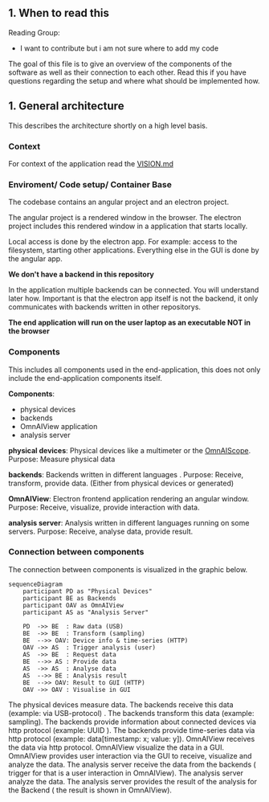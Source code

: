 
## 1. When to read this

Reading Group: 
- I want to contribute but i am not sure where to add my code 

The goal of this file is to give an overview of the components of the software as well as their connection to each other. 
Read this if you have questions regarding the setup and where what should be implemented how. 

## 1. General architecture 

This describes the architecture shortly on a high level basis. 

### Context 

For context of the application read the [VISION.md](/VISION.md)

### Enviroment/ Code setup/ Container Base

The codebase contains an angular project and an electron project. 

The angular project is a rendered window in the browser.
The electron project includes this rendered window in a application that starts locally. 

Local access is done by the electron app. For example: access to the filesystem, starting other applications. 
Everything else in the GUI is done by the angular app. 

**We don't have a backend in this repository** 

In the application multiple backends can be connected. You will understand later how. 
Important is that the electron app itself is not the backend, it only communicates with backends written in other repositorys. 

**The end application will run on the user laptop as an executable NOT in the browser** 

### Components 

This includes all components used in the end-application, this does not only include the end-application components itself. 

**Components**:

- physical devices 
- backends 
- OmnAIView application
- analysis server 

**physical devices**: Physical devices like a multimeter or the [OmnAIScope](https://omnaiscope.auto-intern.de/). Purpose: Measure physical data

**backends**: Backends written in different languages . Purpose: Receive, transform, provide data. (Either from physical devices or generated)

**OmnAIView**: Electron frontend application rendering an angular window. Purpose: Receive, visualize, provide interaction with data. 

**analysis server**: Analysis written in different languages running on some servers. Purpose: Receive, analyse data, provide result. 

### Connection between components 

The connection between components is visualized in the graphic below. 

```mermaid
sequenceDiagram
    participant PD as "Physical Devices"
    participant BE as Backends
    participant OAV as OmnAIView
    participant AS as "Analysis Server"

    PD  ->> BE  : Raw data (USB)
    BE  ->> BE  : Transform (sampling)
    BE  -->> OAV: Device info & time-series (HTTP)
    OAV ->> AS  : Trigger analysis (user)
    AS  ->> BE  : Request data
    BE  -->> AS : Provide data
    AS  ->> AS  : Analyse data
    AS  -->> BE : Analysis result
    BE  -->> OAV: Result to GUI (HTTP)
    OAV ->> OAV : Visualise in GUI
```

The physical devices measure data. 
The backends receive this data (example: via USB-protocol) . 
The backends transform this data (example: sampling). 
The backends provide information about connected devices via http protocol (example: UUID ). 
The backends provide time-series data via http protocol (example: data[timestamp: x; value: y]). 
OmnAIView receives the data via http protocol. 
OmnAIView visualize the data in a GUI. 
OmnAIView provides user interaction via the GUI to receive, visualize and analyze the data. 
The analysis server receive the data from the backends ( trigger for that is a user interaction in OmnAIView). 
The analysis server analyze the data. 
The analysis server provides the result of the analysis for the Backend ( the result is shown in OmnAIView). 








